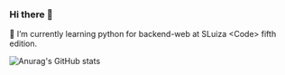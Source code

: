 ### Hi there 👋
🌱 I’m currently learning python for backend-web at SLuiza \<Code> fifth edition.

<!--
**anesoledar/anesoledar** is a ✨ _special_ ✨ repository because its `README.md` (this file) appears on your GitHub profile.

Here are some ideas to get you started:

- 🔭 I’m currently working on ...
🌱 I’m currently learning python for backend web at Luiza<Code> fifth edition.
- 👯 I’m looking to collaborate on ...
- 🤔 I’m looking for help with ...
- 💬 Ask me about ...
- 📫 How to reach me: ...
- 😄 Pronouns: ...
- ⚡ Fun fact: ...
-->
![Anurag's GitHub stats](https://github-readme-stats.vercel.app/api?username=anesoledar&theme=material-palenight&show_icons=true)
